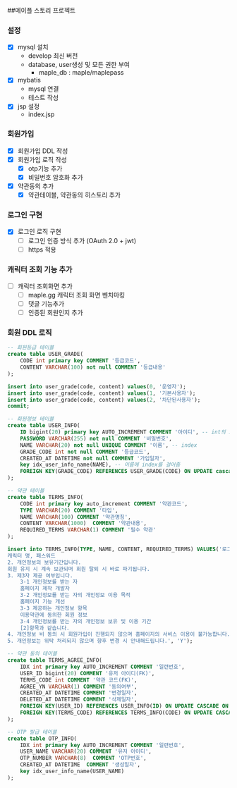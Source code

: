 ##메이플 스토리 프로젝트

### 설정
- [x] mysql 설치 
  - develop 최신 버전
  - database, user생성 및 모든 권한 부여
    - maple_db : maple/maplepass
- [x] mybatis
  - mysql 연결
  - 테스트 작성
- [x] jsp 설정
  - index.jsp 

### 회원가입
- [x] 회원가입 DDL 작성
- [x] 회원가입 로직 작성
  - [x] otp기능 추가
  - [x] 비밀번호 암호화 추가
- [x] 약관동의 추가
  - [x] 약관테이블, 약관동의 히스토리 추가 

### 로그인 구현 
- [x] 로그인 로직 구현
  - [ ] 로그인 인증 방식 추가 (OAuth 2.0 + jwt)
  - [ ] https 적용

### 캐릭터 조회 기능 추가
- [ ] 캐릭터 조회화면 추가
  - [ ] maple.gg 캐릭터 조회 화면 벤치마킹 
  - [ ] 댓글 기능추가
  - [ ] 인증된 회원인지 추가

### 회원 DDL 로직
``` SQL
-- 회원등급 테이블
create table USER_GRADE(
	CODE int primary key COMMENT '등급코드',
	CONTENT VARCHAR(100) not null COMMENT '등급내용'
);

insert into user_grade(code, content) values(0, '운영자');
insert into user_grade(code, content) values(1, '기본사용자');
insert into user_grade(code, content) values(2, '차단된사용자');
commit;

-- 회원정보 테이블
create table USER_INFO(
	ID bigint(20) primary key AUTO_INCREMENT COMMENT '아이디', -- int의 효율이 더좋을것으로 예상
	PASSWORD VARCHAR(255) not null COMMENT '비밀번호',
	NAME VARCHAR(20) not null UNIQUE COMMENT '이름', -- index 
	GRADE_CODE int not null COMMENT '등급코드',
	CREATED_AT DATETIME not null COMMENT '가입일자',
	key idx_user_info_name(NAME), -- 이름에 index를 걸어줌 
	FOREIGN KEY(GRADE_CODE) REFERENCES USER_GRADE(CODE) ON UPDATE cascade on delete cascade
);

-- 약관 테이블
create table TERMS_INFO(
	CODE int primary key auto_increment COMMENT '약관코드',
	TYPE VARCHAR(20) COMMENT '타입',
	NAME VARCHAR(100) COMMENT '약관명칭',
	CONTENT VARCHAR(1000)  COMMENT '약관내용',
	REQUIRED_TERMS VARCHAR(1) COMMENT '필수 약관'
);

insert into TERMS_INFO(TYPE, NAME, CONTENT, REQUIRED_TERMS) VALUES('로그인', '개인정보수집 및 이용동의', '1. 업무처리에 필요한 개인정보입니다.
캐릭터 명, 패스워드
2. 개인정보의 보유기간입니다.
회원 유지 시 계속 보관되며 회원 탈퇴 시 바로 파기됩니다.
3. 제3자 제공 여부입니다.
    3-1 개인정보를 받는 자
    홈페이지 제작 개발자
    3-2 개인정보를 받는 자의 개인정보 이용 목적
    홈페이지 기능 개선
    3-3 제공하는 개인정보 항목
    이용약관에 동의한 회원 정보
    3-4 개인정보를 받는 자의 개인정보 보유 및 이용 기간
    [2]항목과 같습니다.
4. 개인정보 비 동의 시 회원가입이 진행되지 않으며 홈페이지의 서비스 이용이 불가능합니다.
5. 개인정보는 위탁 처리되지 않으며 향후 변경 시 안내해드립니다.', 'Y');

-- 약관 동의 테이블 
create table TERMS_AGREE_INFO(
	IDX int primary key AUTO_INCREMENT COMMENT '일련번호',
	USER_ID bigint(20) COMMENT '유저 아이디(FK)',
	TERMS_CODE int COMMENT '약관 코드(FK)',
	AGREE_YN VARCHAR(1) COMMENT '동의여부',
	CREATED_AT DATETIME COMMENT '변경일자',
	DELETED_AT DATETIME COMMENT '삭제일자',
	FOREIGN KEY(USER_ID) REFERENCES USER_INFO(ID) ON UPDATE CASCADE ON DELETE CASCADE,
	FOREIGN KEY(TERMS_CODE) REFERENCES TERMS_INFO(CODE) ON UPDATE CASCADE ON DELETE CASCADE 
);

-- OTP 발급 테이블
create table OTP_INFO(
	IDX int primary key AUTO_INCREMENT COMMENT '일련번호',
	USER_NAME VARCHAR(20) COMMENT '유저 아이디',
	OTP_NUMBER VARCHAR(8)  COMMENT 'OTP번호',
	CREATED_AT DATETIME  COMMENT '생성일자',
	key idx_user_info_name(USER_NAME)
);
```